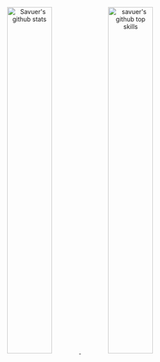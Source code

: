 <p align="center">
	<!-- 
    <a href="https://github.com/userakf" target="_blank">
		<img src="https://github-readme-streak-stats.herokuapp.com/?user=userakf&theme=dark" width="45%" alt="savuer's github readme streak stats"/>
	</a> -->
	<a href="https://github.com/userakf" target="_blank">
		<img src="https://github-readme-stats.vercel.app/api?username=userakf&theme=dark&show_icons=true" width="45%" alt="Savuer's github stats"/>
	</a>
	<a href="https://github.com/userakf" target="_blank">
		<img src="https://github-readme-stats.vercel.app/api/top-langs/?username=userakf&layout=compact&hide=html&theme=highcontrast" width="45%" alt="savuer's github top skills"/>
	</a>
</p>